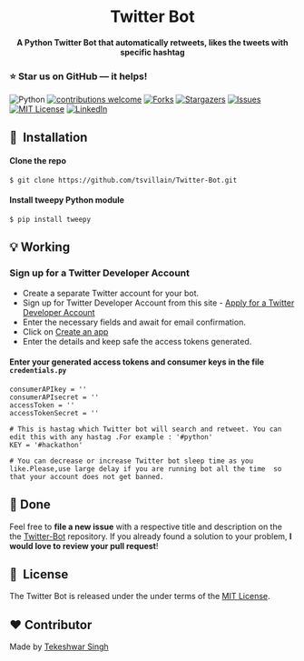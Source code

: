 <h1 align="center">Twitter Bot</h1>

<div align= "center">
  <h4>A Python Twitter Bot that automatically retweets, likes the tweets with specific hashtag</h4>
</div>

### :star: Star us on GitHub — it helps!


![Python](https://img.shields.io/badge/python-v3.6+-blue.svg)
[![contributions welcome](https://img.shields.io/badge/contributions-welcome-brightgreen.svg?style=flat)](https://github.com/tsvillain/Twitter-Bot/issues)
[![Forks](https://img.shields.io/github/forks/tsvillain/Twitter-Bot.svg?logo=github)](https://github.com/tsvillain/Twitter-Bot/network/members)
[![Stargazers](https://img.shields.io/github/stars/tsvillain/Twitter-Bot.svg?logo=github)](https://github.com/tsvillain/Twitter-Bot/stargazers)
[![Issues](https://img.shields.io/github/issues/tsvillain/Twitter-Bot.svg?logo=github)](https://github.com/tsvillain/Twitter-Bot/issues)
[![MIT License](https://img.shields.io/github/license/tsvillain/Twitter-Bot.svg?style=flat-square)](https://github.com/tsvillain/Twitter-Bot/blob/master/LICENSE)
[![LinkedIn](https://img.shields.io/badge/-LinkedIn-black.svg?style=flat-square&logo=linkedin&colorB=555)](https://www.linkedin.com/in/tsvillain/)

## 🚀&nbsp; Installation

#### Clone the repo
```
$ git clone https://github.com/tsvillain/Twitter-Bot.git
```

#### Install tweepy Python module
```
$ pip install tweepy
```
## :bulb: Working

### Sign up for a Twitter Developer Account
* Create a separate Twitter account for your bot.
* Sign up for Twitter Developer Account from this site - [Apply for a Twitter Developer Account](https://developer.twitter.com/en/apply-for-access)
* Enter the necessary fields and await for email confirmation.
* Click on [Create an app](https://developer.twitter.com/en/apps)
* Enter the details and keep safe the access tokens generated.


#### Enter your generated access tokens and consumer keys in the file <code>credentials.py</code>

```
consumerAPIkey = ''
consumerAPIsecret = ''
accessToken = ''
accessTokenSecret = ''

# This is hastag which Twitter bot will search and retweet. You can edit this with any hastag .For example : '#python'
KEY = '#hackathon'

# You can decrease or increase Twitter bot sleep time as you like.Please,use large delay if you are running bot all the time  so that your account does not get banned.
```

## :clap: Done
Feel free to **file a new issue** with a respective title and description on the the [Twitter-Bot](https://github.com/tsvillain/Twitter-Bot/issues) repository. If you already found a solution to your problem, **I would love to review your pull request**! 


## 📘&nbsp; License
The Twitter Bot is released under the under terms of the [MIT License](LICENSE).

## :heart: Contributor
Made by [Tekeshwar Singh](https://github.com/tsvillain)
